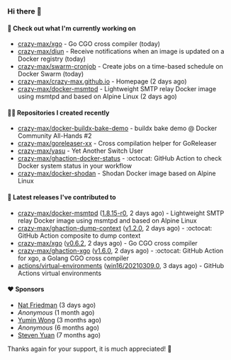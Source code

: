### Hi there 👋

#### 👷 Check out what I'm currently working on

- [crazy-max/xgo](https://github.com/crazy-max/xgo) - Go CGO cross compiler (today)
- [crazy-max/diun](https://github.com/crazy-max/diun) - Receive notifications when an image is updated on a Docker registry (today)
- [crazy-max/swarm-cronjob](https://github.com/crazy-max/swarm-cronjob) - Create jobs on a time-based schedule on Docker Swarm (today)
- [crazy-max/crazy-max.github.io](https://github.com/crazy-max/crazy-max.github.io) - Homepage (2 days ago)
- [crazy-max/docker-msmtpd](https://github.com/crazy-max/docker-msmtpd) - Lightweight SMTP relay Docker image using msmtpd and based on Alpine Linux (2 days ago)

#### 👨‍💻 Repositories I created recently

- [crazy-max/docker-buildx-bake-demo](https://github.com/crazy-max/docker-buildx-bake-demo) - buildx bake demo @ Docker Community All-Hands #2
- [crazy-max/goreleaser-xx](https://github.com/crazy-max/goreleaser-xx) - Cross compilation helper for GoReleaser
- [crazy-max/yasu](https://github.com/crazy-max/yasu) - Yet Another Switch User
- [crazy-max/ghaction-docker-status](https://github.com/crazy-max/ghaction-docker-status) - :octocat: GitHub Action to check Docker system status in your workflow
- [crazy-max/docker-shodan](https://github.com/crazy-max/docker-shodan) - Shodan Docker image based on Alpine Linux

#### 🚀 Latest releases I've contributed to

- [crazy-max/docker-msmtpd](https://github.com/crazy-max/docker-msmtpd) ([1.8.15-r0](https://github.com/crazy-max/docker-msmtpd/releases/tag/1.8.15-r0), 2 days ago) - Lightweight SMTP relay Docker image using msmtpd and based on Alpine Linux
- [crazy-max/ghaction-dump-context](https://github.com/crazy-max/ghaction-dump-context) ([v1.2.0](https://github.com/crazy-max/ghaction-dump-context/releases/tag/v1.2.0), 2 days ago) - :octocat: GitHub Action composite to dump context
- [crazy-max/xgo](https://github.com/crazy-max/xgo) ([v0.6.2](https://github.com/crazy-max/xgo/releases/tag/v0.6.2), 2 days ago) - Go CGO cross compiler
- [crazy-max/ghaction-xgo](https://github.com/crazy-max/ghaction-xgo) ([v1.6.0](https://github.com/crazy-max/ghaction-xgo/releases/tag/v1.6.0), 2 days ago) - :octocat: GitHub Action for xgo, a Golang CGO cross compiler
- [actions/virtual-environments](https://github.com/actions/virtual-environments) ([win16/20210309.0](https://github.com/actions/virtual-environments/releases/tag/win16%2F20210309.0), 3 days ago) - GitHub Actions virtual environments

#### ❤️ Sponsors
- [Nat Friedman](https://github.com/nat) (3 days ago)
- _Anonymous_ (1 month ago)
- [Yumin Wong](https://github.com/itsbagpack) (3 months ago)
- _Anonymous_ (6 months ago)
- [Steven Yuan](https://github.com/syuan100) (7 months ago)

Thanks again for your support, it is much appreciated! 🙏
